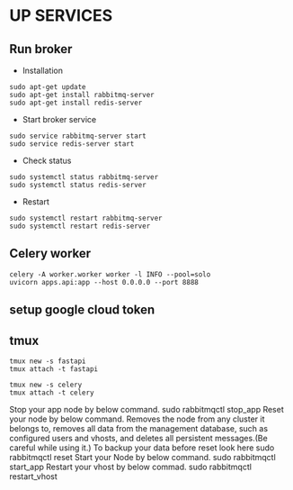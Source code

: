 # UP SERVICES
## Run broker
- Installation
```
sudo apt-get update
sudo apt-get install rabbitmq-server
sudo apt-get install redis-server
```
- Start broker service
```
sudo service rabbitmq-server start
sudo service redis-server start
```
- Check status
```
sudo systemctl status rabbitmq-server
sudo systemctl status redis-server
```
- Restart
```
sudo systemctl restart rabbitmq-server
sudo systemctl restart redis-server
```
## Celery worker
```
celery -A worker.worker worker -l INFO --pool=solo
uvicorn apps.api:app --host 0.0.0.0 --port 8888
```
## setup google cloud token
## tmux
```
tmux new -s fastapi
tmux attach -t fastapi

tmux new -s celery
tmux attach -t celery
```

Stop your app node by below command.
sudo rabbitmqctl stop_app
Reset your node by below command. Removes the node from any cluster it belongs to, removes all data from the management database, such as configured users and vhosts, and deletes all persistent messages.(Be careful while using it.) To backup your data before reset look here
sudo rabbitmqctl reset
Start your Node by below command.
sudo rabbitmqctl start_app
Restart your vhost by below commad.
sudo rabbitmqctl restart_vhost